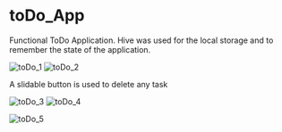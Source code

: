 # toDo_App
Functional ToDo Application. Hive was used for the local storage and to remember the state of the application.

![toDo_1](https://github.com/Utsav-Stha/toDo_App/assets/140294538/e8bfa6bc-42e8-4410-824b-d8447aaff4e4)
![toDo_2](https://github.com/Utsav-Stha/toDo_App/assets/140294538/6b2a2b4a-7fe8-4cba-9b6d-1d64b14f888b)

A slidable button is used to delete any task

![toDo_3](https://github.com/Utsav-Stha/toDo_App/assets/140294538/65bc8dde-2aed-4f7a-b34d-d2d75403fa5e)
![toDo_4](https://github.com/Utsav-Stha/toDo_App/assets/140294538/92824fa9-6806-4016-8cfe-d393dcab7391)

![toDo_5](https://github.com/Utsav-Stha/toDo_App/assets/140294538/33c3a667-5938-496e-bf52-36386abe751a)
